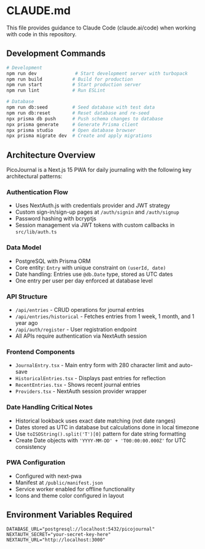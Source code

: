 # CLAUDE.md

This file provides guidance to Claude Code (claude.ai/code) when working with code in this repository.

## Development Commands

```bash
# Development
npm run dev              # Start development server with turbopack
npm run build           # Build for production
npm run start           # Start production server
npm run lint            # Run ESLint

# Database
npm run db:seed         # Seed database with test data
npm run db:reset        # Reset database and re-seed
npx prisma db push      # Push schema changes to database
npx prisma generate     # Generate Prisma client
npx prisma studio       # Open database browser
npx prisma migrate dev  # Create and apply migrations
```

## Architecture Overview

PicoJournal is a Next.js 15 PWA for daily journaling with the following key architectural patterns:

### Authentication Flow
- Uses NextAuth.js with credentials provider and JWT strategy
- Custom sign-in/sign-up pages at `/auth/signin` and `/auth/signup`
- Password hashing with bcryptjs
- Session management via JWT tokens with custom callbacks in `src/lib/auth.ts`

### Data Model
- PostgreSQL with Prisma ORM
- Core entity: `Entry` with unique constraint on `(userId, date)` 
- Date handling: Entries use `@db.Date` type, stored as UTC dates
- One entry per user per day enforced at database level

### API Structure
- `/api/entries` - CRUD operations for journal entries
- `/api/entries/historical` - Fetches entries from 1 week, 1 month, and 1 year ago
- `/api/auth/register` - User registration endpoint
- All APIs require authentication via NextAuth session

### Frontend Components
- `JournalEntry.tsx` - Main entry form with 280 character limit and auto-save
- `HistoricalEntries.tsx` - Displays past entries for reflection
- `RecentEntries.tsx` - Shows recent journal entries
- `Providers.tsx` - NextAuth session provider wrapper

### Date Handling Critical Notes
- Historical lookback uses exact date matching (not date ranges)
- Dates stored as UTC in database but calculations done in local timezone
- Use `toISOString().split('T')[0]` pattern for date string formatting
- Create Date objects with `'YYYY-MM-DD' + 'T00:00:00.000Z'` for UTC consistency

### PWA Configuration
- Configured with next-pwa
- Manifest at `/public/manifest.json`
- Service worker enabled for offline functionality
- Icons and theme color configured in layout

## Environment Variables Required

```
DATABASE_URL="postgresql://localhost:5432/picojournal"
NEXTAUTH_SECRET="your-secret-key-here"
NEXTAUTH_URL="http://localhost:3000"
```